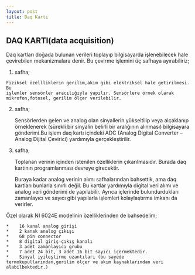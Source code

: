 ```yaml
---
layout: post
title: Daq Kartı
---
```


DAQ KARTI(data acquisition) 
-----

Daq kartları doğada bulunan verileri toplayıp bilgisayarda işlenebilecek hale
çevirebilen mekanizmalara denir. Bu çevirme işlemini üç safhaya ayırabiliriz;

1.    safha;

    Fiziksel özellliklerin gerilim,akım gibi elektriksel hale getirilmesi. Bu
    işlemler sensörler aracılığıyla yapılır. Sensörlere örnek olarak
    mikrofon,fotosel, gerilim ölçer verilebilir.

2.    safha;

        Sensörlerden gelen ve analog olan sinyallerin yükseltilip veya
	alçaklanıp örneklenerek (sürekli bir sinyalin belirli bir aralığının
	alınması) bilgisayara gönderimi.Bu işlem daq kartı içindeki ADC (Analog
	Digital Converter – Analog Dijital Çevirici) yardımıyla
	gerçekleştirilir.

3.    safha;

	    Toplanan verinin içinden istenilen özelliklerin çıkarılmasıdır.
	    Burada daq kartının programlanması devreye girecektir.               

	    Buraya kadar analog verinin alımı safhalarından bahsettik, ama daq
	    kartları bunlarla sınırlı değil. Bu kartlar yardımıyla digital veri
	    alımı ve analog veri gönderimi de yapılabilir. Ayrıca içlerinde
	    bulundurdukları zamanlayıcı ve sayıcı gibi yapılarla işlemleri
	    kolaylaştırma imkanı da verirler.

Özel olarak NI 6024E modelinin özelliklerinden de bahsedelim;

	*    16 kanal analog girişi
	*    2 kanak analog çıkışı
	*    68 pin connector
	*    8 digital giriş-çıkış kanalı
	*    3 adet zamanlayıcı grubu 
	*    7 adet 24 bit, 3 adet 16 bit sayıcı içermektedir.
	*    Sinyal iyileştirme uzantıları (bu sayede termokupullarından,gerilim ölçer ve akım kaynaklarından veri alabilbektedir.)


